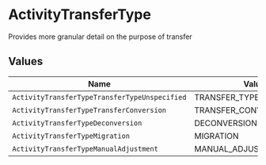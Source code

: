 # ActivityTransferType

Provides more granular detail on the purpose of transfer


## Values

| Name                                          | Value                                         |
| --------------------------------------------- | --------------------------------------------- |
| `ActivityTransferTypeTransferTypeUnspecified` | TRANSFER_TYPE_UNSPECIFIED                     |
| `ActivityTransferTypeTransferConversion`      | TRANSFER_CONVERSION                           |
| `ActivityTransferTypeDeconversion`            | DECONVERSION                                  |
| `ActivityTransferTypeMigration`               | MIGRATION                                     |
| `ActivityTransferTypeManualAdjustment`        | MANUAL_ADJUSTMENT                             |